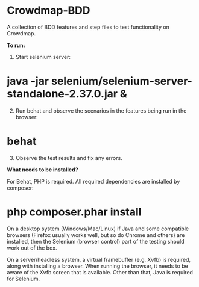 Crowdmap-BDD
============

A collection of BDD features and step files to test functionality on Crowdmap.

**To run:**

1) Start selenium server:
# java -jar selenium/selenium-server-standalone-2.37.0.jar &

2) Run behat and observe the scenarios in the features being run in the browser:
# behat

3) Observe the test results and fix any errors.

**What needs to be installed?**

For Behat, PHP is required. All required dependencies are installed by composer:
# php composer.phar install

On a desktop system (Windows/Mac/Linux) if Java and some compatible browsers (Firefox usually works well, but so do Chrome and others) are installed, then the Selenium (browser control) part of the testing should work out of the box.

On a server/headless system, a virtual framebuffer (e.g. Xvfb) is required, along with installing a browser. When running the browser, it needs to be aware of the Xvfb screen that is available. Other than that, Java is required for Selenium.